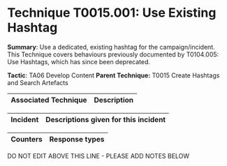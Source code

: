 # Technique T0015.001: Use Existing Hashtag

**Summary**: Use a dedicated, existing hashtag for the campaign/incident. This Technique covers behaviours previously documented by T0104.005: Use Hashtags, which has since been deprecated.  

**Tactic**: TA06 Develop Content            **Parent Technique:** T0015 Create Hashtags and Search Artefacts


| Associated Technique | Description |
| --------- | ------------------------- |



| Incident | Descriptions given for this incident |
| -------- | -------------------- |



| Counters | Response types |
| -------- | -------------- |


DO NOT EDIT ABOVE THIS LINE - PLEASE ADD NOTES BELOW